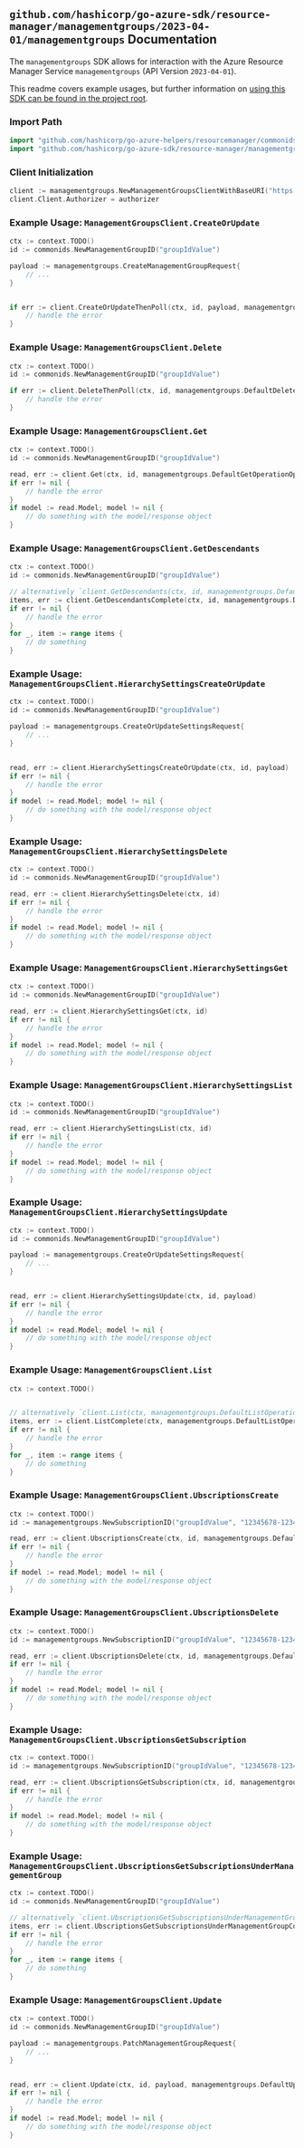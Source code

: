 
## `github.com/hashicorp/go-azure-sdk/resource-manager/managementgroups/2023-04-01/managementgroups` Documentation

The `managementgroups` SDK allows for interaction with the Azure Resource Manager Service `managementgroups` (API Version `2023-04-01`).

This readme covers example usages, but further information on [using this SDK can be found in the project root](https://github.com/hashicorp/go-azure-sdk/tree/main/docs).

### Import Path

```go
import "github.com/hashicorp/go-azure-helpers/resourcemanager/commonids"
import "github.com/hashicorp/go-azure-sdk/resource-manager/managementgroups/2023-04-01/managementgroups"
```


### Client Initialization

```go
client := managementgroups.NewManagementGroupsClientWithBaseURI("https://management.azure.com")
client.Client.Authorizer = authorizer
```


### Example Usage: `ManagementGroupsClient.CreateOrUpdate`

```go
ctx := context.TODO()
id := commonids.NewManagementGroupID("groupIdValue")

payload := managementgroups.CreateManagementGroupRequest{
	// ...
}


if err := client.CreateOrUpdateThenPoll(ctx, id, payload, managementgroups.DefaultCreateOrUpdateOperationOptions()); err != nil {
	// handle the error
}
```


### Example Usage: `ManagementGroupsClient.Delete`

```go
ctx := context.TODO()
id := commonids.NewManagementGroupID("groupIdValue")

if err := client.DeleteThenPoll(ctx, id, managementgroups.DefaultDeleteOperationOptions()); err != nil {
	// handle the error
}
```


### Example Usage: `ManagementGroupsClient.Get`

```go
ctx := context.TODO()
id := commonids.NewManagementGroupID("groupIdValue")

read, err := client.Get(ctx, id, managementgroups.DefaultGetOperationOptions())
if err != nil {
	// handle the error
}
if model := read.Model; model != nil {
	// do something with the model/response object
}
```


### Example Usage: `ManagementGroupsClient.GetDescendants`

```go
ctx := context.TODO()
id := commonids.NewManagementGroupID("groupIdValue")

// alternatively `client.GetDescendants(ctx, id, managementgroups.DefaultGetDescendantsOperationOptions())` can be used to do batched pagination
items, err := client.GetDescendantsComplete(ctx, id, managementgroups.DefaultGetDescendantsOperationOptions())
if err != nil {
	// handle the error
}
for _, item := range items {
	// do something
}
```


### Example Usage: `ManagementGroupsClient.HierarchySettingsCreateOrUpdate`

```go
ctx := context.TODO()
id := commonids.NewManagementGroupID("groupIdValue")

payload := managementgroups.CreateOrUpdateSettingsRequest{
	// ...
}


read, err := client.HierarchySettingsCreateOrUpdate(ctx, id, payload)
if err != nil {
	// handle the error
}
if model := read.Model; model != nil {
	// do something with the model/response object
}
```


### Example Usage: `ManagementGroupsClient.HierarchySettingsDelete`

```go
ctx := context.TODO()
id := commonids.NewManagementGroupID("groupIdValue")

read, err := client.HierarchySettingsDelete(ctx, id)
if err != nil {
	// handle the error
}
if model := read.Model; model != nil {
	// do something with the model/response object
}
```


### Example Usage: `ManagementGroupsClient.HierarchySettingsGet`

```go
ctx := context.TODO()
id := commonids.NewManagementGroupID("groupIdValue")

read, err := client.HierarchySettingsGet(ctx, id)
if err != nil {
	// handle the error
}
if model := read.Model; model != nil {
	// do something with the model/response object
}
```


### Example Usage: `ManagementGroupsClient.HierarchySettingsList`

```go
ctx := context.TODO()
id := commonids.NewManagementGroupID("groupIdValue")

read, err := client.HierarchySettingsList(ctx, id)
if err != nil {
	// handle the error
}
if model := read.Model; model != nil {
	// do something with the model/response object
}
```


### Example Usage: `ManagementGroupsClient.HierarchySettingsUpdate`

```go
ctx := context.TODO()
id := commonids.NewManagementGroupID("groupIdValue")

payload := managementgroups.CreateOrUpdateSettingsRequest{
	// ...
}


read, err := client.HierarchySettingsUpdate(ctx, id, payload)
if err != nil {
	// handle the error
}
if model := read.Model; model != nil {
	// do something with the model/response object
}
```


### Example Usage: `ManagementGroupsClient.List`

```go
ctx := context.TODO()


// alternatively `client.List(ctx, managementgroups.DefaultListOperationOptions())` can be used to do batched pagination
items, err := client.ListComplete(ctx, managementgroups.DefaultListOperationOptions())
if err != nil {
	// handle the error
}
for _, item := range items {
	// do something
}
```


### Example Usage: `ManagementGroupsClient.UbscriptionsCreate`

```go
ctx := context.TODO()
id := managementgroups.NewSubscriptionID("groupIdValue", "12345678-1234-9876-4563-123456789012")

read, err := client.UbscriptionsCreate(ctx, id, managementgroups.DefaultUbscriptionsCreateOperationOptions())
if err != nil {
	// handle the error
}
if model := read.Model; model != nil {
	// do something with the model/response object
}
```


### Example Usage: `ManagementGroupsClient.UbscriptionsDelete`

```go
ctx := context.TODO()
id := managementgroups.NewSubscriptionID("groupIdValue", "12345678-1234-9876-4563-123456789012")

read, err := client.UbscriptionsDelete(ctx, id, managementgroups.DefaultUbscriptionsDeleteOperationOptions())
if err != nil {
	// handle the error
}
if model := read.Model; model != nil {
	// do something with the model/response object
}
```


### Example Usage: `ManagementGroupsClient.UbscriptionsGetSubscription`

```go
ctx := context.TODO()
id := managementgroups.NewSubscriptionID("groupIdValue", "12345678-1234-9876-4563-123456789012")

read, err := client.UbscriptionsGetSubscription(ctx, id, managementgroups.DefaultUbscriptionsGetSubscriptionOperationOptions())
if err != nil {
	// handle the error
}
if model := read.Model; model != nil {
	// do something with the model/response object
}
```


### Example Usage: `ManagementGroupsClient.UbscriptionsGetSubscriptionsUnderManagementGroup`

```go
ctx := context.TODO()
id := commonids.NewManagementGroupID("groupIdValue")

// alternatively `client.UbscriptionsGetSubscriptionsUnderManagementGroup(ctx, id)` can be used to do batched pagination
items, err := client.UbscriptionsGetSubscriptionsUnderManagementGroupComplete(ctx, id)
if err != nil {
	// handle the error
}
for _, item := range items {
	// do something
}
```


### Example Usage: `ManagementGroupsClient.Update`

```go
ctx := context.TODO()
id := commonids.NewManagementGroupID("groupIdValue")

payload := managementgroups.PatchManagementGroupRequest{
	// ...
}


read, err := client.Update(ctx, id, payload, managementgroups.DefaultUpdateOperationOptions())
if err != nil {
	// handle the error
}
if model := read.Model; model != nil {
	// do something with the model/response object
}
```

